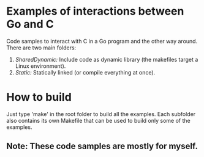 # Examples of interactions between Go and C

Code samples to interact with C in a Go program and the other way around.
There are two main folders:
1. *SharedDynamic:* Include code as dynamic library (the makefiles target a Linux environment).
2. *Static:* Statically linked (or compile everything at once).

# How to build

Just type 'make' in the root folder to build all the examples.
Each subfolder also contains its own Makefile that can be used to build only some of the examples.

Note: These code samples are mostly for myself.
----

